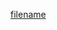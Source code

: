 [filename](https://raw.githubusercontent.com/stone-payments/pos-mamba-sdk/develop/packages/components/Container/README.md ':include')